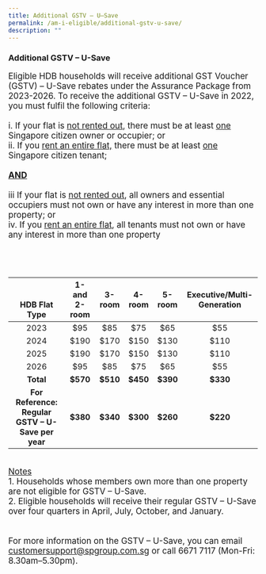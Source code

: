 ```yaml
---
title: Additional GSTV – U–Save
permalink: /am-i-eligible/additional-gstv-u-save/
description: ""
---
```

### Additional GSTV – U-Save 

<font style="font-size:17px">
Eligible HDB households will receive additional GST Voucher (GSTV) – U-Save rebates under the Assurance Package from 2023-2026. To receive the additional GSTV – U-Save in 2022, you must fulfil the following criteria:<br><br>
					i. If your flat is <u>not rented out,</u> there must be at least <u>one</u> Singapore citizen owner or occupier; or<br>
					ii. If you <u>rent an entire flat,</u> there must be at least <u>one</u> Singapore citizen tenant; <br>
					<br><b><u>AND</u></b>
	<br><br>iii If your flat is <u>not rented out</u>, all owners and essential occupiers must not own or have any interest in more than one property; or<br>
	iv. If you <u>rent an entire flat</u>, all tenants must not own or have any interest in more than one property<br><br>
<br><br>
<table>
<thead>
  <tr>
    <th rowspan="3" style="text-align:center; vertical-align:middle"><br><br>HDB Flat Type</th>
  </tr>
  <tr>
    <th style="text-align:center; vertical-align:middle">1- and 2- room<br></th>
    <th style="text-align:center; vertical-align:middle">3-room<br></th>
    <th style="text-align:center; vertical-align:middle">4-room<br></th>
    <th style="text-align:center; vertical-align:middle">5-room<br></th>
		<th style="text-align:center; vertical-align:middle">Executive/Multi-Generation<br></th>
  </tr>
</thead>
<tbody>
  <tr>
    <td style="text-align:center; vertical-align:middle">2023</td>
    <td style="text-align:center; vertical-align:middle">$95</td>
       <td style="text-align:center; vertical-align:middle">$85</td>
    <td style="text-align:center; vertical-align:middle">$75</td>
    <td style="text-align:center; vertical-align:middle">$65</td>
		<td style="text-align:center; vertical-align:middle">$55</td>
  </tr>
	  <tr>
    <td style="text-align:center; vertical-align:middle">2024</td>
    <td style="text-align:center; vertical-align:middle">$190</td>
       <td style="text-align:center; vertical-align:middle">$170</td>
    <td style="text-align:center; vertical-align:middle">$150</td>
    <td style="text-align:center; vertical-align:middle">$130</td>
		<td style="text-align:center; vertical-align:middle">$110</td>
  </tr>
	  <tr>
    <td style="text-align:center; vertical-align:middle">2025</td>
    <td style="text-align:center; vertical-align:middle">$190</td>
       <td style="text-align:center; vertical-align:middle">$170</td>
    <td style="text-align:center; vertical-align:middle">$150</td>
    <td style="text-align:center; vertical-align:middle">$130</td>
		<td style="text-align:center; vertical-align:middle">$110</td>
  </tr>
		  <tr>
    <td style="text-align:center; vertical-align:middle">2026</td>
    <td style="text-align:center; vertical-align:middle">$95</td>
       <td style="text-align:center; vertical-align:middle">$85</td>
    <td style="text-align:center; vertical-align:middle">$75</td>
    <td style="text-align:center; vertical-align:middle">$65</td>
		<td style="text-align:center; vertical-align:middle">$55</td>
  </tr>
	  <tr>
	<td style="text-align:center; vertical-align:middle"><b>Total</b></td>
	<td style="text-align:center; vertical-align:middle"><b>$570</b></td>
       <td style="text-align:center; vertical-align:middle"><b>$510</b></td>
    <td style="text-align:center; vertical-align:middle"><b>$450</b></td>
    <td style="text-align:center; vertical-align:middle"><b>$390</b></td>
		<td style="text-align:center; vertical-align:middle"><b>$330</b></td>
  </tr>
	  <tr>
    <td style="text-align:center; vertical-align:middle"><b>For Reference: Regular GSTV – U-Save per year</b></td>
    <td style="text-align:center; vertical-align:middle"><b>$380</b></td>
       <td style="text-align:center; vertical-align:middle"><b>$340</b></td>
    <td style="text-align:center; vertical-align:middle"><b>$300</b></td>
    <td style="text-align:center; vertical-align:middle"><b>$260</b></td>
		<td style="text-align:center; vertical-align:middle"><b>$220</b></td>
 </tr>
	 <tr></tr>
  </tbody>
</table><br>
					<u>Notes</u><br>
					1. Households whose members own more than one property are not eligible for GSTV – U-Save.<br>
					2. Eligible households will receive their regular GSTV  – U-Save over four quarters in April, July, October, and January.<br>
<br><br>For more information on the GSTV – U-Save, you can email <a href="mailto:customersupport@spgroup.com.sg" class="hyperlink">customersupport@spgroup.com.sg</a> or call 6671 7117 (Mon-Fri: 8.30am–5.30pm).